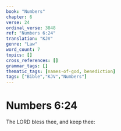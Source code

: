 ```yaml
---
book: "Numbers"
chapter: 6
verse: 24
ordinal_verse: 3848
ref: "Numbers 6:24"
translation: "KJV"
genre: "Law"
word_count: 7
topics: []
cross_references: []
grammar_tags: []
thematic_tags: [names-of-god, benediction]
tags: ["Bible","KJV","Numbers"]
---
```


# Numbers 6:24

The LORD bless thee, and keep thee:
